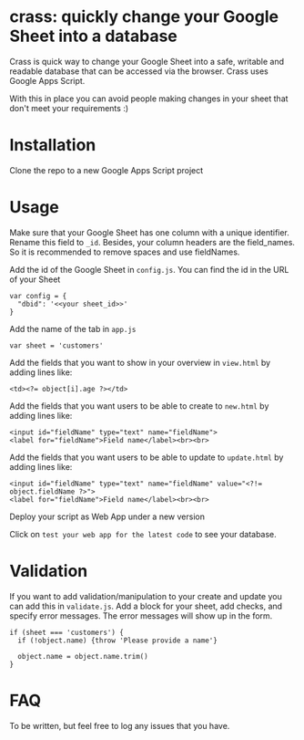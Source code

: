 # crass: quickly change your Google Sheet into a database
Crass is quick way to change your Google Sheet into a safe, writable and readable database that can be accessed via the browser.
Crass uses Google Apps Script.

With this in place you can avoid people making changes in your sheet that don't meet your requirements :)

# Installation

Clone the repo to a new Google Apps Script project

# Usage

Make sure that your Google Sheet has one column with a unique identifier. Rename this field to `_id`. Besides, your column headers are the field_names. So it is recommended to remove spaces and use fieldNames.

Add the id of the Google Sheet in `config.js`. You can find the id in the URL of your Sheet

    var config = {
      "dbid": '<<your sheet_id>>'
    }

Add the name of the tab in `app.js`

    var sheet = 'customers'

Add the fields that you want to show in your overview in `view.html` by adding lines like:

    <td><?= object[i].age ?></td>

Add the fields that you want users to be able to create to `new.html` by adding lines like:

    <input id="fieldName" type="text" name="fieldName">
    <label for="fieldName">Field name</label><br><br> 

Add the fields that you want users to be able to update to `update.html` by adding lines like:

    <input id="fieldName" type="text" name="fieldName" value="<?!= object.fieldName ?>">
    <label for="fieldName">Field name</label><br><br> 

Deploy your script as Web App under a new version

Click on `test your web app for the latest code` to see your database.

# Validation

If you want to add validation/manipulation to your create and update you can add this in `validate.js`. Add a block for your sheet, add checks, and specify error messages. The error messages will show up in the form.

    if (sheet === 'customers') {
      if (!object.name) {throw 'Please provide a name'}
    
      object.name = object.name.trim()
    }

  # FAQ

  To be written, but feel free to log any issues that you have. 
